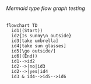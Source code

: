 ###### Mermaid type flow graph testing

```mermaid
flowchart TD
  id1((Start))
  id2{Is sunny\n outside}
  id3[take umbrella]
  id4[take sun glasses]
  id5[\go outside/]
  id6((End))
  id1-->id2
  id2-->|no|id3
  id2-->|yes|id4
  id3 & id4-->id5-->id6

```


